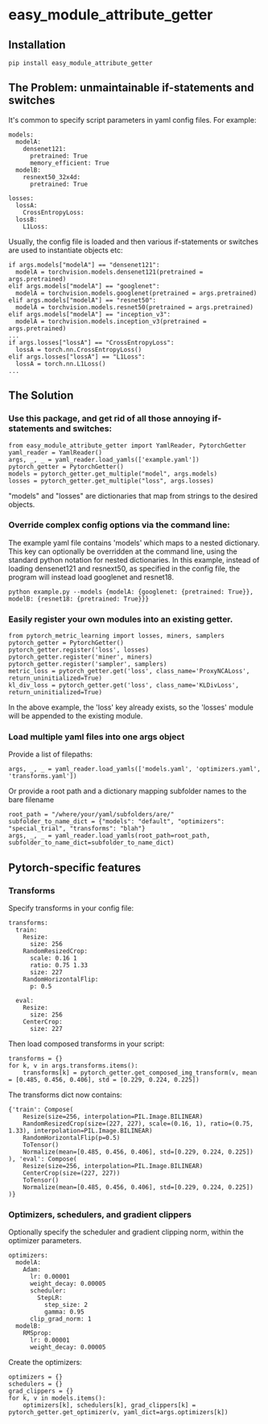 # easy_module_attribute_getter

## Installation
```
pip install easy_module_attribute_getter
```

## The Problem: unmaintainable if-statements and switches
It's common to specify script parameters in yaml config files. For example:
```
models:
  modelA:
    densenet121:
      pretrained: True
      memory_efficient: True
  modelB:
    resnext50_32x4d:
      pretrained: True

losses:
  lossA:
    CrossEntropyLoss:
  lossB:
    L1Loss:
```
Usually, the config file is loaded and then various if-statements or switches are used to instantiate objects etc:
```
if args.models["modelA"] == "densenet121":
  modelA = torchvision.models.densenet121(pretrained = args.pretrained)
elif args.models["modelA"] == "googlenet":
  modelA = torchvision.models.googlenet(pretrained = args.pretrained)
elif args.models["modelA"] == "resnet50":
  modelA = torchvision.models.resnet50(pretrained = args.pretrained)
elif args.models["modelA"] == "inception_v3":
  modelA = torchvision.models.inception_v3(pretrained = args.pretrained)
...
if args.losses["lossA"] == "CrossEntropyLoss":
  lossA = torch.nn.CrossEntropyLoss()
elif args.losses["lossA"] == "L1Loss":
  lossA = torch.nn.L1Loss()
...
```
## The Solution
### Use this package, and get rid of all those annoying if-statements and switches:
```
from easy_module_attribute_getter import YamlReader, PytorchGetter
yaml_reader = YamlReader()
args, _, _ = yaml_reader.load_yamls(['example.yaml'])
pytorch_getter = PytorchGetter()
models = pytorch_getter.get_multiple("model", args.models)
losses = pytorch_getter.get_multiple("loss", args.losses)
```
"models" and "losses" are dictionaries that map from strings to the desired objects.

### Override complex config options via the command line:
The example yaml file contains 'models' which maps to a nested dictionary. This key can optionally be overridden at the command line, using the standard python notation for nested dictionaries. In this example, instead of loading densenet121 and resnext50, as specified in the config file, the program will instead load googlenet and resnet18.
```
python example.py --models {modelA: {googlenet: {pretrained: True}}, modelB: {resnet18: {pretrained: True}}}
```

### Easily register your own modules into an existing getter.
```
from pytorch_metric_learning import losses, miners, samplers 
pytorch_getter = PytorchGetter()
pytorch_getter.register('loss', losses) 
pytorch_getter.register('miner', miners)
pytorch_getter.register('sampler', samplers)
metric_loss = pytorch_getter.get('loss', class_name='ProxyNCALoss', return_uninitialized=True)
kl_div_loss = pytorch_getter.get('loss', class_name='KLDivLoss', return_uninitialized=True)
```
In the above example, the 'loss' key already exists, so the 'losses' module will be appended to the existing module.

### Load multiple yaml files into one args object
Provide a list of filepaths:
```
args, _, _ = yaml_reader.load_yamls(['models.yaml', 'optimizers.yaml', 'transforms.yaml'])
```
Or provide a root path and a dictionary mapping subfolder names to the bare filename
```
root_path = "/where/your/yaml/subfolders/are/"
subfolder_to_name_dict = {"models": "default", "optimizers": "special_trial", "transforms": "blah"}
args, _, _ = yaml_reader.load_yamls(root_path=root_path, subfolder_to_name_dict=subfolder_to_name_dict)
```

## Pytorch-specific features
### Transforms
Specify transforms in your config file:
```
transforms:
  train:
    Resize:
      size: 256
    RandomResizedCrop:
      scale: 0.16 1
      ratio: 0.75 1.33
      size: 227
    RandomHorizontalFlip:
      p: 0.5

  eval:
    Resize:
      size: 256
    CenterCrop:
      size: 227
```
Then load composed transforms in your script:
```
transforms = {}
for k, v in args.transforms.items():
    transforms[k] = pytorch_getter.get_composed_img_transform(v, mean = [0.485, 0.456, 0.406], std = [0.229, 0.224, 0.225])
```
The transforms dict now contains:
```
{'train': Compose(
    Resize(size=256, interpolation=PIL.Image.BILINEAR)
    RandomResizedCrop(size=(227, 227), scale=(0.16, 1), ratio=(0.75, 1.33), interpolation=PIL.Image.BILINEAR)
    RandomHorizontalFlip(p=0.5)
    ToTensor()
    Normalize(mean=[0.485, 0.456, 0.406], std=[0.229, 0.224, 0.225])
), 'eval': Compose(
    Resize(size=256, interpolation=PIL.Image.BILINEAR)
    CenterCrop(size=(227, 227))
    ToTensor()
    Normalize(mean=[0.485, 0.456, 0.406], std=[0.229, 0.224, 0.225])
)}
```


### Optimizers, schedulers, and gradient clippers
Optionally specify the scheduler and gradient clipping norm, within the optimizer parameters.
```
optimizers:
  modelA:
    Adam:
      lr: 0.00001
      weight_decay: 0.00005
      scheduler:
        StepLR:
          step_size: 2
          gamma: 0.95
      clip_grad_norm: 1
  modelB:
    RMSprop:
      lr: 0.00001
      weight_decay: 0.00005
```
Create the optimizers:
```
optimizers = {}
schedulers = {}
grad_clippers = {}
for k, v in models.items():
	optimizers[k], schedulers[k], grad_clippers[k] = pytorch_getter.get_optimizer(v, yaml_dict=args.optimizers[k])
```

